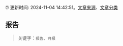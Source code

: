 :alarm_clock: 更新时间: 2024-11-04 14:42:51。[文章来源](/README.md)、[文章分类](/TAGS.md)

## 报告


> 关键字：`报告`、`月报`



